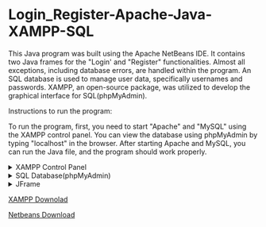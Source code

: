 # Login_Register-Apache-Java-XAMPP-SQL

This Java program was built using the Apache NetBeans IDE. It contains two Java frames for the "Login' and "Register" functionalities. Almost all exceptions, including database errors, are handled within the program. An SQL database is used to manage user data, specifically usernames and passwords. XAMPP, an open-source package, was utilized to develop the graphical interface for SQL(phpMyAdmin).


Instructions to run the program:

To run the program, first, you need to start "Apache" and "MySQL" using the XAMPP control panel. You can view the database using phpMyAdmin by typing "localhost" in the browser. After starting Apache and MySQL, you can run the Java file, and the program should work properly.

<details>
<summary>XAMPP Control Panel</summary>
<img src="Screenshots/XAMPP Control Panel.png" alt="XAMPP Control Panel" width="400" />
</details>
<details>
<summary>SQL Database(phpMyAdmin)</summary>
<img src="Screenshots/SQL Database(phpMyAdmin).png" alt="SQL Database(phpMyAdmin)" width="500" />
</details>
<details>
<summary>JFrame</summary>
<img src="Screenshots/JFrame.png" alt="JFrame" width="300" />
</details>

[XAMPP Downolad](https://www.apachefriends.org)

[Netbeans Download](https://netbeans.apache.org/front/main/download)
